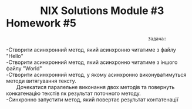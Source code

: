 # &nbsp;&nbsp;&nbsp;&nbsp;&nbsp;&nbsp;&nbsp;&nbsp;&nbsp;&nbsp;&nbsp;&nbsp;&nbsp;&nbsp;NIX Solutions Module #3 Homework #5

                                                          Задача:

-Створити асинхронний метод, який асинхронно читатиме з файлу "Hello"\
-Створити асинхронний метод, який асинхронно читатиме з іншого файлу "World"\
-Створити асинхронний метод, у якому асинхронно виконуватимуться методи витягування тексту.\
&nbsp;&nbsp;&nbsp;&nbsp;&nbsp;&nbsp;&nbsp;Дочекатися паралельне виконання двох методів та повернуть конкатенацію текстів як результат поточного методу.\
-Синхронно запустити метод, який повертає результат контатенації
